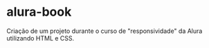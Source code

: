 # alura-book
Criação de um projeto durante o curso de "responsividade" da Alura utilizando HTML e CSS.
